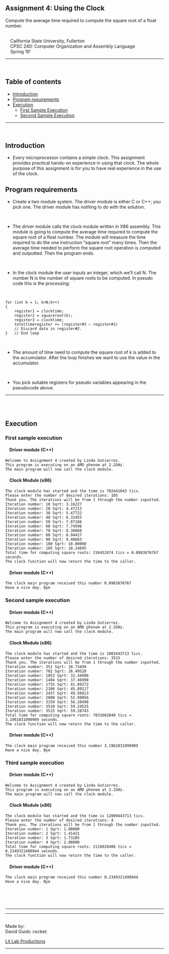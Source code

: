 
## Assignment 4: Using the Clock
Compute the average time required to compute the square root of a float number.

<br/>&nbsp;&nbsp;&nbsp;&nbsp;California State University, Fullerton
<br/>&nbsp;&nbsp;&nbsp;&nbsp;CPSC 240: Computer Organization and Assembly Language
<br/>&nbsp;&nbsp;&nbsp;&nbsp;Spring 19'
***
<br/>



## Table of contents
  * [Introduction](#introduction)
  * [Program requirements](#program-requirements)
  * [Execution](#execution)
     * [First Sample Execution](#first-sample-execution)
     * [Second Sample Execution](#second-sample-execution)
     

***
<br/>

## Introduction
- Every microprocessor contains a simple clock. This assignment provides practical hands-on
  experience in using that clock. The whole purpose of this assignment is for you to have real
  experience in the use of the clock.


## Program requirements
- Create a two module system. The driver module is either C or C++; you pick one. The driver
  module has nothing to do with the solution.
 <br/>

- The driver module calls the clock module written in X86 assembly. This module is going to
  compute the average time required to compute the square root of a float number. The module
  will measure the time required to do the one instruction “square root” many times. Then the
  average time needed to perform the square root operation is computed and outputted. Then the
  program ends.
<br/>

- In the clock module the user inputs an integer, which we’ll call N. The number N is the number
  of square roots to be computed. In pseudo code this is the processing:
<br/>

```
for (int k = 1; k<N;k++)
{
    register1 = clocktime;
    register2 = squareroot(k);
    register3 = clocktime;
    totaltimeregister += (register#3 – register#1)
    // Discard data in register#2.
}   // End loop
```
<br/>

- The amount of time need to compute the square root of k is added to the accumulator. After the
  loop finishes we want to use the value in the accumulator.
  
<br/>

- You pick suitable registers for pseudo variables appearing in the pseudocode above.
***
<br/>
<br/>

## Execution

### First sample execution
#### &nbsp;&nbsp;&nbsp; Driver module (C++)
```
Welcome to Assignment 4 created by Linda Gutierrez.
This program is executing on an AMD phenom at 2.2GHz.
The main program will now call the clock module.
```

#### &nbsp;&nbsp;&nbsp; Clock Module (x86)
```
The clock module has started and the time is 782441043 tics.
Please enter the number of desired iterations: 105
Thank you. The iterations will be from 1 through the number inputted.
Iteration number: 10 Sqrt: 3.16227
Iteration number: 20 Sqrt: 4.47213
Iteration number: 30 Sqrt: 5.47722
Iteration number: 40 Sqrt: 6.32455
Iteration number: 50 Sqrt: 7.07106
Iteration number: 60 Sqrt: 7.74596
Iteration number: 70 Sqrt: 8.36660
Iteration number: 80 Sqrt: 8.94427
Iteration number: 90 Sqrt: 9.48683
Iteration number: 100 Sqrt: 10.00000
Iteration number: 105 Sqrt: 10.24695
Total time for computing square roots: 216452874 tics = 0.0983876767 seconds.
The clock function will now return the time to the caller.
```

#### &nbsp;&nbsp;&nbsp; Driver module (C++)
```
The clock main program received this number 0.0983876767
Have a nice day. Bye
```




### Second sample execution

#### &nbsp;&nbsp;&nbsp; Driver module (C++)
```
Welcome to Assignment 4 created by Linda Gutierrez.
This program is executing on an AMD phenom at 2.2GHz.
The main program will now call the clock module.
```

#### &nbsp;&nbsp;&nbsp; Clock Module (x86)
```
The clock module has started and the time is 1003443713 tics.
Please enter the number of desired iterations: 3515
Thank you. The iterations will be from 1 through the number inputted.
Iteration number: 351 Sqrt: 18.73499
Iteration number: 702 Sqrt: 26.49528
Iteration number: 1053 Sqrt: 32.44996
Iteration number: 1404 Sqrt: 37.46998
Iteration number: 1755 Sqrt: 41.89272
Iteration number: 2106 Sqrt: 45.89117
Iteration number: 2457 Sqrt: 49.56813
Iteration number: 2808 Sqrt: 52.99056
Iteration number: 3159 Sqrt: 56.20498
Iteration number: 3510 Sqrt: 59.24525
Iteration number: 3515 Sqrt: 59.28743
Total time for computing square roots: 7031602840 tics = 3.1961831090909 seconds.
The clock function will now return the time to the caller.
```

#### &nbsp;&nbsp;&nbsp; Driver module (C++)
```
The clock main program received this number 3.1961831090909
Have a nice day. Bye
```



### Third sample execution

#### &nbsp;&nbsp;&nbsp; Driver module (C++)
```
Welcome to Assignment 4 created by Linda Gutierrez.
This program is executing on an AMD phenom at 2.2GHz.
The main program will now call the clock module.
```

#### &nbsp;&nbsp;&nbsp; Clock Module (x86)
```
The clock module has started and the time is 12009443713 tics.
Please enter the number of desired iterations: 4
Thank you. The iterations will be from 1 through the number inputted.
Iteration number: 1 Sqrt: 1.00000
Iteration number: 2 Sqrt: 1.41421
Iteration number: 3 Sqrt: 1.73205
Iteration number: 4 Sqrt: 2.00000
Total time for computing square roots: 2116028408 tics = 0.2349321490944 seconds.
The clock function will now return the time to the caller.
```

#### &nbsp;&nbsp;&nbsp; Driver module (C++)
```
The clock main program received this number 0.2349321490944
Have a nice day. Bye
```


<br/><br/><br/>
***
***
<br/>
Made by:<br/>
David Guido :rocket:<br/>

[Lit Lab Productions](https://www.litlabproductions.com)
***
<br/>

